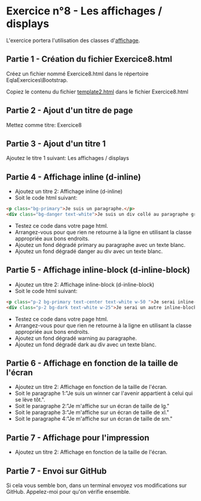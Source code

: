# Exercice n°8 - Les affichages / displays
L'exercice portera l'utilisation des classes d'[affichage](/Theorie/README.md#xi-les-classes-daffichages).

## Partie 1 - Création du fichier Exercice8.html
Créez un fichier nommé Exercice8.html dans le répertoire EqlaExercices\Bootstrap.  

Copiez le contenu du fichier [template2.html](/Exercices/Templates/template2.html?raw=1) dans le fichier Exercice8.html
## Partie 2 - Ajout d'un titre de page
Mettez comme titre: Exercice8

## Partie 3 - Ajout d'un titre 1
Ajoutez le titre 1 suivant: Les affichages / displays

## Partie 4 - Affichage inline (d-inline)
- Ajoutez un titre 2: Affichage inline (d-inline)
- Soit le code html suivant:
```html
<p class="bg-primary">Je suis un paragraphe.</p>
<div class="bg-danger text-white">Je suis un div collé au paragraphe grâce à une classe magique.</div>
```
- Testez ce code dans votre page html.
- Arrangez-vous pour que rien ne retourne à la ligne en utilisant la classe appropriée aux bons endroits.
- Ajoutez un fond dégradé primary au paragraphe avec un texte blanc.
- Ajoutez un fond dégradé danger au div avec un texte blanc.


## Partie 5 - Affichage inline-block (d-inline-block)
- Ajoutez un titre 2: Affichage inline-block (d-inline-block)
- Soit le code html suivant:
```html
<p class="p-2 bg-primary text-center text-white w-50 ">Je serai inline-block<br/>Je suis très bien tu sais ?</p>
<div class="p-2 bg-dark text-white w-25">Je serai un autre inline-block<br/>Et moi je suis encore plus beau !</div>
```
- Testez ce code dans votre page html.
- Arrangez-vous pour que rien ne retourne à la ligne en utilisant la classe appropriée aux bons endroits.
- Ajoutez un fond dégradé warning au paragraphe.
- Ajoutez un fond dégradé dark au div avec un texte blanc.

## Partie 6 - Affichage en fonction de la taille de l'écran
- Ajoutez un titre 2: Affichage en fonction de la taille de l'écran.
- Soit le paragraphe 1:"Je suis un winner car l'avenir appartient à celui qui se lève tôt.".
- Soit le paragraphe 2:"Je m'affiche sur un écran de taille de lg."
- Soit le paragraphe 3:"Je m'affiche sur un écran de taille de xl."
- Soit le paragraphe 4:"Je m'affiche sur un écran de taille de sm."

## Partie 7 - Affichage pour l'impression
- Ajoutez un titre 2: Affichage en fonction de la taille de l'écran.



## Partie 7 - Envoi sur GitHub
Si cela vous semble bon, dans un terminal envoyez vos modifications sur GitHub.
Appelez-moi pour qu'on vérifie ensemble.